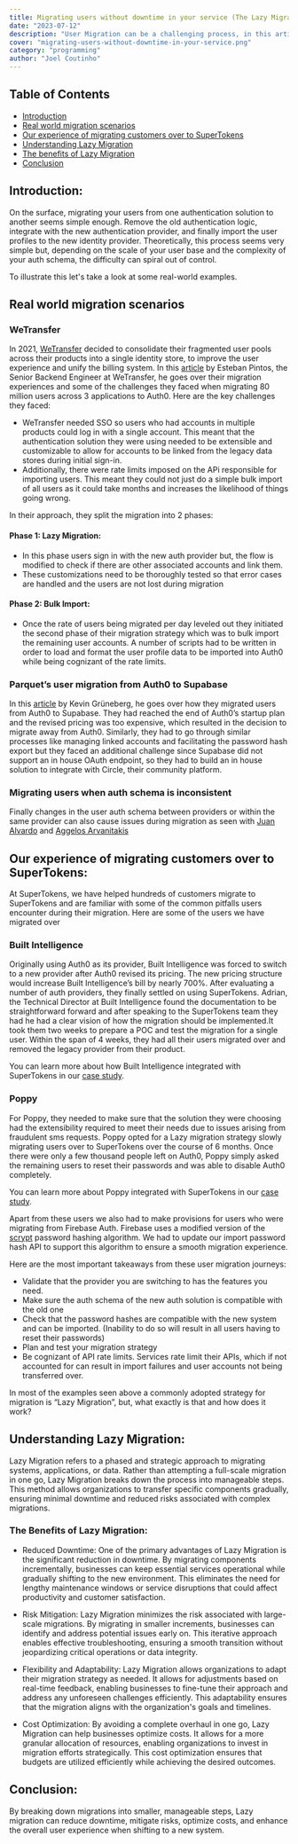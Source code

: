 ```yaml
---
title: Migrating users without downtime in your service (The Lazy Migration Strategy)
date: "2023-07-12"
description: "User Migration can be a challenging process, in this article we go over some user migration scenarios and break down the lazy migration strategy"
cover: "migrating-users-without-downtime-in-your-service.png"
category: "programming"
author: "Joel Coutinho"
---
```


## Table of Contents

- [Introduction](#introduction)
- [Real world migration scenarios](#real-world-migration-scenarios)
- [Our experience of migrating customers over to SuperTokens](#our-experience-of-migrating-customers-over-to-supertokens)
- [Understanding Lazy Migration](#understanding-lazy-migration)
- [The benefits of Lazy Migration](#the-benefits-of-lazy-migration)
- [Conclusion](#conclusion) 


## Introduction:

On the surface, migrating your users from one authentication solution to another seems simple enough. Remove the old authentication logic, integrate with the new authentication provider, and finally import the user profiles to the new identity provider. Theoretically, this process seems very simple but, depending on the scale of your user base and the complexity of your auth schema, the difficulty can spiral out of control.

To illustrate this let's take a look at some real-world examples.

## Real world migration scenarios

### WeTransfer

In 2021, [WeTransfer](https://wetransfer.com/) decided to consolidate their fragmented user pools across their products into a single identity store, to improve the user experience and unify the billing system. In this [article](https://wetransfer.com/engineering/migrating-millions-of-users-to-auth0-without-downtime/) by Esteban Pintos, the Senior Backend Engineer at WeTransfer, he goes over their migration experiences and some of the challenges they faced when migrating 80 million users across 3 applications to Auth0. Here are the key challenges they faced:

- WeTransfer needed SSO so users who had accounts in multiple products could log in with a single account. This meant that the authentication solution they were using needed to be extensible and customizable to allow for accounts to be linked from the legacy data stores during initial sign-in.
- Additionally, there were rate limits imposed on the APi responsible for importing users. This meant they could not just do a simple bulk import of all users as it could take months and increases the likelihood of things going wrong.

In  their approach, they split the migration into 2 phases:

#### Phase 1: Lazy Migration:
- In this phase users sign in with the new auth provider but, the flow is modified to check if there are other associated accounts and link them.
- These customizations need to be thoroughly tested so that error cases are handled and the users are not lost during migration
#### Phase 2: Bulk Import:
- Once the rate of users being migrated per day leveled out they initiated the second phase of their migration strategy which was to bulk import the remaining user accounts. A number of scripts had to be written in order to load and format the user profile data to be imported into Auth0 while being cognizant of the rate limits.

### Parquet’s user migration from Auth0 to Supabase
In this [article](https://kevcodez.medium.com/migrating-125-000-users-from-auth0-to-supabase-81c0568de307) by Kevin Grüneberg, he goes over how they migrated users from Auth0 to Supabase. They had reached the end of Auth0’s startup plan and the revised pricing was too expensive, which resulted in the decision to migrate away from Auth0. Similarly, they had to go through similar processes like managing linked accounts and facilitating the password hash export but they faced an additional challenge since Supabase did not support an in house OAuth endpoint, so they had to build an in house solution to integrate with Circle, their community platform.

### Migrating users when auth schema is inconsistent
Finally changes in the user auth schema between providers or within the same provider can also cause issues during migration as seen with [Juan Alvardo](https://twitter.com/Jalvarado91/status/1653740848889180164) and [Aggelos Arvanitakis](https://twitter.com/AggArvanitakis/status/1218429561404370944)


## Our experience of migrating customers over to SuperTokens:

At SuperTokens, we have helped hundreds of customers migrate to SuperTokens and are familiar with some of the common pitfalls users encounter during their migration. Here are some of the users we have migrated over

### Built Intelligence

Originally using Auth0 as its provider, Built Intelligence was forced to switch to a new provider after Auth0 revised its pricing. The new pricing structure would increase Built Intelligence’s bill by nearly 700%.  After evaluating a number of auth providers, they finally settled on using SuperTokens. Adrian, the Technical Director at Built Intelligence found the  documentation to be straightforward forward and after speaking to the SuperTokens team they had he had a clear vision of how the migration should be implemented.It took them two weeks to prepare a POC and test the migration for a single user. Within the span of 4 weeks, they had all their users migrated over and removed the legacy provider from their product.

You can learn more about how Built Intelligence integrated with SuperTokens in our [case study](https://supertokens.com/customers/builtintelligence).

### Poppy
For Poppy, they needed to make sure that the solution they were choosing had the extensibility required to meet their needs due to issues arising from fraudulent sms requests. Poppy opted for a Lazy migration strategy slowly migrating users over to SuperTokens over the course of 6 months. Once there were only a few thousand people left on Auth0, Poppy simply asked the remaining users to reset their passwords and was able to disable Auth0 completely.

You can learn more about Poppy integrated with SuperTokens in our [case study](https://supertokens.com/customers/poppy).


Apart from these users we also had to make provisions for users who were migrating from Firebase Auth. Firebase uses a modified version of the [scrypt](https://en.wikipedia.org/wiki/Scrypt) password hashing algorithm. We had to update our import password hash API to support this algorithm to ensure a smooth migration experience.

Here are the most important takeaways from these user migration journeys:

- Validate that the provider you are switching to has the features you need.
- Make sure the auth schema of the new auth solution is compatible with the old one
- Check that the password hashes are compatible with the new system and can be imported. (Inability to do so will result in all users having to reset their passwords)
- Plan and test your migration strategy
- Be cognizant of API rate limits. Services rate limit their APIs, which if not accounted for can result in import failures and user accounts not being transferred over.


In most of the examples seen above a commonly adopted strategy for migration is “Lazy Migration”, but, what exactly is that and how does it work?

## Understanding Lazy Migration:
Lazy Migration refers to a phased and strategic approach to migrating systems, applications, or data. Rather than attempting a full-scale migration in one go, Lazy Migration breaks down the process into manageable steps. This method allows organizations to transfer specific components gradually, ensuring minimal downtime and reduced risks associated with complex migrations.

### The Benefits of Lazy Migration:
- Reduced Downtime: One of the primary advantages of Lazy Migration is the significant reduction in downtime. By migrating components incrementally, businesses can keep essential services operational while gradually shifting to the new environment. This eliminates the need for lengthy maintenance windows or service disruptions that could affect productivity and customer satisfaction.

- Risk Mitigation: Lazy Migration minimizes the risk associated with large-scale migrations. By migrating in smaller increments, businesses can identify and address potential issues early on. This iterative approach enables effective troubleshooting, ensuring a smooth transition without jeopardizing critical operations or data integrity.

- Flexibility and Adaptability: Lazy Migration allows organizations to adapt their migration strategy as needed. It allows for adjustments based on real-time feedback, enabling businesses to fine-tune their approach and address any unforeseen challenges efficiently. This adaptability ensures that the migration aligns with the organization's goals and timelines.

- Cost Optimization: By avoiding a complete overhaul in one go, Lazy Migration can help businesses optimize costs. It allows for a more granular allocation of resources, enabling organizations to invest in migration efforts strategically. This cost optimization ensures that budgets are utilized efficiently while achieving the desired outcomes.

## Conclusion:
By breaking down migrations into smaller, manageable steps, Lazy migration can reduce downtime, mitigate risks, optimize costs, and enhance the overall user experience when shifting to a new system.


